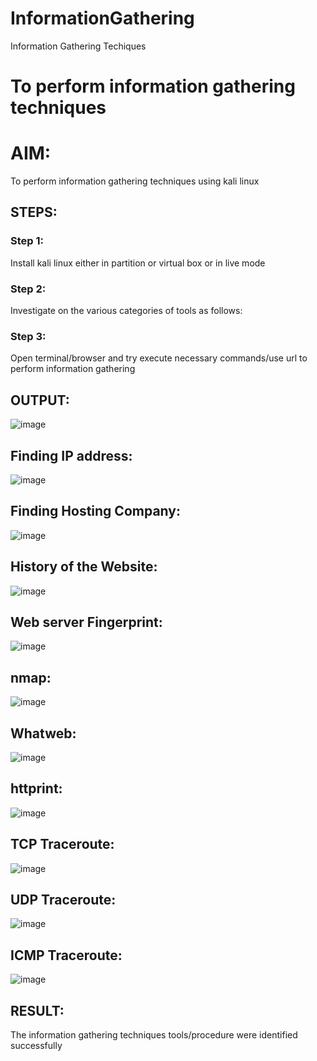 # InformationGathering
Information Gathering Techiques
# To perform information gathering techniques
# AIM:

To perform information gathering techniques using kali linux 

## STEPS:

### Step 1:

Install kali linux either in partition or virtual box or in live mode

### Step 2:

Investigate on the various categories of tools as follows:

### Step 3:
Open terminal/browser and try execute necessary commands/use url to perform information gathering

## OUTPUT:
![image](https://github.com/gowriganeshns/InformationGathering/assets/131433133/eb07af05-e45f-4d20-8498-7f7bd98a41cd)
## Finding IP address:
![image](https://github.com/gowriganeshns/InformationGathering/assets/131433133/ded40c93-353e-498a-a921-2e746ad29946)
## Finding Hosting Company:
![image](https://github.com/gowriganeshns/InformationGathering/assets/131433133/d9f13057-c0a2-4568-a301-808ed1619d0b)
## History of the Website:
![image](https://github.com/gowriganeshns/InformationGathering/assets/131433133/79d4e6aa-986b-4007-86e3-2247b46157bf)
## Web server Fingerprint:
![image](https://github.com/gowriganeshns/InformationGathering/assets/131433133/163e50ff-d665-4a92-802f-df6c312f4a79)
## nmap:
![image](https://github.com/gowriganeshns/InformationGathering/assets/131433133/40554693-2161-41de-8970-61d719807f95)
## Whatweb:
![image](https://github.com/gowriganeshns/InformationGathering/assets/131433133/040b9c7c-6743-475f-8c4c-866f5c42b0c4)
## httprint:
![image](https://github.com/gowriganeshns/InformationGathering/assets/131433133/495b5cf0-286e-4b83-b80c-6dcd2f0e6bd7)
## TCP Traceroute:
![image](https://github.com/gowriganeshns/InformationGathering/assets/131433133/cfdf236b-328a-4bce-90ff-365c04758c3c)
## UDP Traceroute:
![image](https://github.com/gowriganeshns/InformationGathering/assets/131433133/df6b07c4-df4b-4868-a314-539f22fd26ce)
## ICMP Traceroute:
![image](https://github.com/gowriganeshns/InformationGathering/assets/131433133/720834e7-7db8-4f34-8de8-e052cdd20e7d)
## RESULT:
The information gathering techniques tools/procedure were  identified successfully
